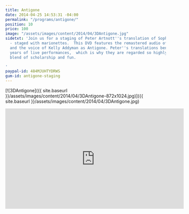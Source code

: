 ```yaml
---
title: Antigone
date: 2014-04-25 14:53:31 -04:00
permalink: "/programs/antigone/"
position: 10
price: 100
image: "/assets/images/content/2014/04/3DAntigone.jpg"
sidetxt: 'Join us for a staging of Peter Artnott''s translation of Sophocles'' Antigone
  - staged with marionettes.  This DVD features the remastered audio of Peter Arnott
  and the voice of Kelly Addyman as Antigone. Peter''s translations benefited from
  years of live performances,  which is why they are regarded so highly as the perfect
  blend of scholarship and fun.

'
paypal-id: 484MJUHTYDRWS
gum-id: antigone-staging
---
```


[![3DAntigone]({{ site.baseurl }}/assets/images/content/2014/04/3DAntigone-872x1024.jpg)]({{ site.baseurl }}/assets/images/content/2014/04/3DAntigone.jpg)

<p><iframe width="560" height="315" src="https://www.youtube.com/embed/PIjsdS49agI?rel=0&amp;modestbranding=1&amp;autohide=1" class="yt" frameborder="0" allowfullscreen></iframe></p>

